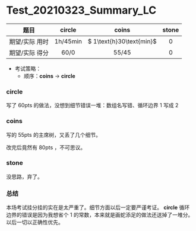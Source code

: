 # Test_20210323_Summary_LC

|      题目      |          circle          |          coins           | stone |
| :------------: | :----------------------: | :----------------------: | :---: |
| 期望/实际 用时 | $1\text{h}/45\text{min}$ | $ 1\text{h}30\text{min}$ |  $0$  |
| 期望/实际 得分 |          $60/0$          |         $55/45$          |  $0$  |

* 考试策略：
	* 顺序：**coins** -> **circle**



### **circle**

写了 $60\text{pts}$ 的做法，没想到细节错误一堆：数组名写错、循环边界 $1$ 写成 $2$

### **coins**

写的 $55\text{pts}$ 的主席树，又丢了几个细节。

改完后竟然有 $80\text{pts}$ ，不可思议。

### **stone**

没思路，弃了。



### 总结

本场考试挂分挂的实在是太严重了。细节方面以后一定要严谨考证。 **circle** 循环边界的错误是因为我想省个 $1$ 的常数，本来就是画蛇添足的做法还送掉了一堆分。以后一切以正确性优先。
